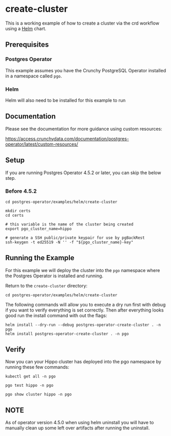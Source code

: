 # create-cluster

This is a working example of how to create a cluster via the crd workflow
using a [Helm](https://helm.sh/) chart.

## Prerequisites

### Postgres Operator

This example assumes you have the Crunchy PostgreSQL Operator installed
in a namespace called `pgo`.  

### Helm

Helm will also need to be installed for this example to run

## Documentation

Please see the documentation for more guidance using custom resources:

https://access.crunchydata.com/documentation/postgres-operator/latest/custom-resources/

## Setup

If you are running Postgres Operator 4.5.2 or later, you can skip the below
step.

### Before 4.5.2

```
cd postgres-operator/examples/helm/create-cluster

mkdir certs
cd certs

# this variable is the name of the cluster being created
export pgo_cluster_name=hippo

# generate a SSH public/private keypair for use by pgBackRest
ssh-keygen -t ed25519 -N '' -f "${pgo_cluster_name}-key"
```

## Running the Example

For this example we will deploy the cluster into the `pgo` namespace where the
Postgres Operator is installed and running.

Return to the `create-cluster` directory:

```
cd postgres-operator/examples/helm/create-cluster
```

The following commands will allow you to execute a dry run first with debug
if you want to verify everything is set correctly. Then after everything looks
good run the install command with out the flags:

```
helm install --dry-run --debug postgres-operator-create-cluster . -n pgo
helm install postgres-operator-create-cluster . -n pgo
```

## Verify

Now you can your Hippo cluster has deployed into the pgo namespace by running
these few commands:

```
kubectl get all -n pgo

pgo test hippo -n pgo

pgo show cluster hippo -n pgo
```

## NOTE

As of operator version 4.5.0 when using helm uninstall you will have to manually
clean up some left over artifacts after running the uninstall.
